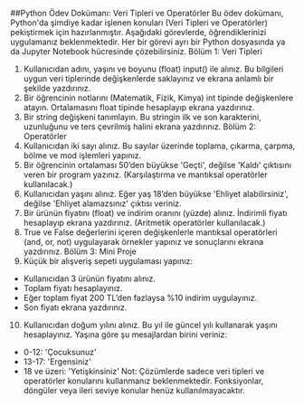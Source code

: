 ##Python Ödev Dokümanı: Veri Tipleri ve
Operatörler
Bu ödev dokümanı, Python'da şimdiye kadar işlenen konuları (Veri Tipleri ve Operatörler)
pekiştirmek için hazırlanmıştır. Aşağıdaki görevlerde, öğrendiklerinizi uygulamanız
beklenmektedir. Her bir görevi ayrı bir Python dosyasında ya da Jupyter Notebook
hücresinde çözebilirsiniz.
Bölüm 1: Veri Tipleri
1. Kullanıcıdan adını, yaşını ve boyunu (float) input() ile alınız. Bu bilgileri uygun veri
tiplerinde değişkenlerde saklayınız ve ekrana anlamlı bir şekilde yazdırınız.
2. Bir öğrencinin notlarını (Matematik, Fizik, Kimya) int tipinde değişkenlere atayın.
Ortalamasını float tipinde hesaplayıp ekrana yazdırınız.
3. Bir string değişkeni tanımlayın. Bu stringin ilk ve son karakterini, uzunluğunu ve ters
çevrilmiş halini ekrana yazdırınız.
Bölüm 2: Operatörler
4. Kullanıcıdan iki sayı alınız. Bu sayılar üzerinde toplama, çıkarma, çarpma, bölme ve mod
işlemleri yapınız.
5. Bir öğrencinin ortalaması 50’den büyükse 'Geçti', değilse 'Kaldı' çıktısını veren bir
program yazınız. (Karşılaştırma ve mantıksal operatörler kullanılacak.)
6. Kullanıcıdan yaşını alınız. Eğer yaş 18’den büyükse 'Ehliyet alabilirsiniz', değilse 'Ehliyet
alamazsınız' çıktısı veriniz.
7. Bir ürünün fiyatını (float) ve indirim oranını (yüzde) alınız. İndirimli fiyatı hesaplayıp
ekrana yazdırınız. (Aritmetik operatörler kullanılacak.)
8. True ve False değerlerini içeren değişkenlerle mantıksal operatörleri (and, or, not)
uygulayarak örnekler yapınız ve sonuçlarını ekrana yazdırınız.
Bölüm 3: Mini Proje
9. Küçük bir alışveriş sepeti uygulaması yapınız:
- Kullanıcıdan 3 ürünün fiyatını alınız.
- Toplam fiyatı hesaplayınız.
- Eğer toplam fiyat 200 TL’den fazlaysa %10 indirim uygulayınız.
- Son fiyatı ekrana yazdırınız.
10. Kullanıcıdan doğum yılını alınız. Bu yıl ile güncel yılı kullanarak yaşını hesaplayınız.
Yaşına göre şu mesajlardan birini veriniz:
- 0-12: 'Çocuksunuz'
- 13-17: 'Ergensiniz'
- 18 ve üzeri: 'Yetişkinsiniz'
Not: Çözümlerde sadece veri tipleri ve operatörler konularını kullanmanız beklenmektedir.
Fonksiyonlar, döngüler veya ileri seviye konular henüz kullanılmayacaktır.